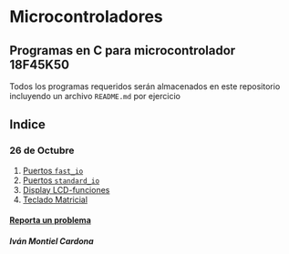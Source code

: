 # Microcontroladores
## Programas en C para microcontrolador 18F45K50
Todos los programas requeridos serán almacenados en este repositorio incluyendo un archivo `README.md` por ejercicio
## Indice
### 26 de Octubre
1. [Puertos `fast_io`](https://github.com/begeistert/microcontrollers-ccs-c-compiler/tree/main/fast_io)
2. [Puertos `standard_io`](https://github.com/begeistert/microcontrollers-ccs-c-compiler/tree/main/standard_io)
3. [Display LCD-funciones]()
4. [Teclado Matricial]()

#### [Reporta un problema](https://github.com/begeistert/microcontrollers-ccs-c-compiler/issues)

##### Iván Montiel Cardona
